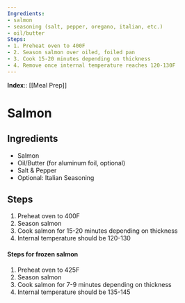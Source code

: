 ```yaml
---
Ingredients:
- salmon
- seasoning (salt, pepper, oregano, italian, etc.)
- oil/butter
Steps:
- 1. Preheat oven to 400F
- 2. Season salmon over oiled, foiled pan
- 3. Cook 15-20 minutes depending on thickness
- 4. Remove once internal temperature reaches 120-130F
---
```

**Index**:: [[Meal Prep]]

# Salmon
## Ingredients
- Salmon
- Oil/Butter (for aluminum foil, optional)
- Salt & Pepper
- Optional: Italian Seasoning

## Steps
1. Preheat oven to 400F
2. Season salmon
3. Cook salmon for 15-20 minutes depending on thickness
4. Internal temperature should be 120-130

#### Steps for frozen salmon
1. Preheat oven to 425F
2. Season salmon
3. Cook salmon for 7-9 minutes depending on thickness
4. Internal temperature should be 135-145
